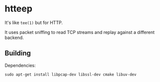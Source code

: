 # htteep

It's like `tee(1)` but for HTTP.

It uses packet sniffing to read TCP streams and replay against a different backend.


Building
--------

Dependencies:

```shell
sudo apt-get install libpcap-dev libssl-dev cmake libuv-dev
```
